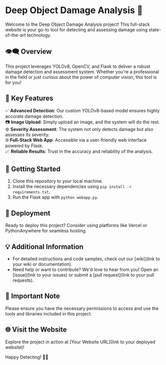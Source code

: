 # Deep Object Damage Analysis 🚀

Welcome to the Deep Object Damage Analysis project! This full-stack website is your go-to tool for detecting and assessing damage using state-of-the-art technology.

👁️‍🗨️ **Overview**
-----------------------
This project leverages YOLOv8, OpenCV, and Flask to deliver a robust damage detection and assessment system. Whether you're a professional in the field or just curious about the power of computer vision, this tool is for you!

🌟 **Key Features**
---------------------
✅ **Advanced Detection**: Our custom YOLOv8-based model ensures highly accurate damage detection.  
📷 **Image Upload**: Simply upload an image, and the system will do the rest.  
⚙️ **Severity Assessment**: The system not only detects damage but also assesses its severity.  
🌐 **Full-Stack Web App**: Accessible via a user-friendly web interface powered by Flask.  
📈 **Reliable Results**: Trust in the accuracy and reliability of the analysis.

🔧 **Getting Started**
------------------------
1. Clone this repository to your local machine.
2. Install the necessary dependencies using `pip install -r requirements.txt`.
3. Run the Flask app with `python webapp.py`.

🚀 **Deployment**
--------------------
Ready to deploy this project? Consider using platforms like Vercel or PythonAnywhere for seamless hosting.

💡 **Additional Information**
------------------------------
- For detailed instructions and code samples, check out our [wiki](link to your wiki or documentation).
- Need help or want to contribute? We'd love to hear from you! Open an [issue](link to your issues) or submit a [pull request](link to your pull requests).

📌 **Important Note**
-------------------------
Please ensure you have the necessary permissions to access and use the tools and libraries included in this project.

🌐 **Visit the Website**
---------------------------
Explore the project in action at [Your Website URL](link to your deployed website)!

Happy Detecting! 📸✨
